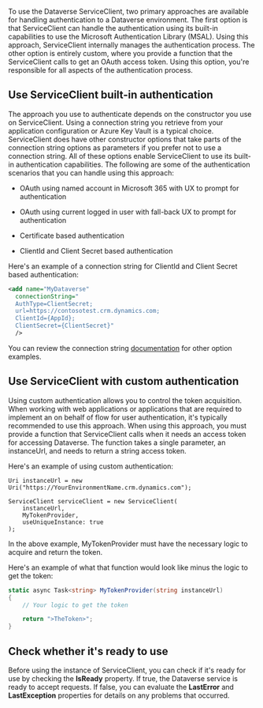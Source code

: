To use the Dataverse ServiceClient, two primary approaches are available for handling authentication to a Dataverse environment. The first option is that ServiceClient can handle the authentication using its built-in capabilities to use the Microsoft Authentication Library (MSAL). Using this approach, ServiceClient internally manages the authentication process. The other option is entirely custom, where you provide a function that the ServiceClient calls to get an OAuth access token. Using this option, you're responsible for all aspects of the authentication process.

## Use ServiceClient built-in authentication

The approach you use to authenticate depends on the constructor you use on ServiceClient. Using a connection string you retrieve from your application configuration or Azure Key Vault is a typical choice. ServiceClient does have other constructor options that take parts of the connection string options as parameters if you prefer not to use a connection string. All of these options enable ServiceClient to use its built-in authentication capabilities. The following are some of the authentication scenarios that you can handle using this approach:

- OAuth using named account in Microsoft 365 with UX to prompt for authentication

- OAuth using current logged in user with fall-back UX to prompt for authentication

- Certificate based authentication

- ClientId and Client Secret based authentication

Here's an example of a connection string for ClientId and Client Secret based authentication:

```xml
<add name="MyDataverse"
  connectionString="
  AuthType=ClientSecret;
  url=https://contosotest.crm.dynamics.com;
  ClientId={AppId};
  ClientSecret={ClientSecret}"
  />
```

You can review the connection string [documentation](/power-apps/developer/data-platform/xrm-tooling/use-connection-strings-xrm-tooling-connect#connection-string-examples?azure-portal=true) for other option examples.

## Use ServiceClient with custom authentication

Using custom authentication allows you to control the token acquisition. When working with web applications or applications that are required to implement an on behalf of flow for user authentication, it's typically recommended to use this approach. When using this approach, you must provide a function that ServiceClient calls when it needs an access token for accessing Dataverse. The function takes a single parameter, an instanceUrl, and needs to return a string access token.

Here's an example of using custom authentication:

```
Uri instanceUrl = new Uri("https://YourEnvironmentName.crm.dynamics.com");

ServiceClient serviceClient = new ServiceClient(
    instanceUrl,
    MyTokenProvider,
    useUniqueInstance: true
);
```

In the above example, MyTokenProvider must have the necessary logic to acquire and return the token.

Here's an example of what that function would look like minus the logic to get the token:

```csharp
static async Task<string> MyTokenProvider(string instanceUrl)
{
    // Your logic to get the token

    return ">TheToken>";
}
```

## Check whether it's ready to use

Before using the instance of ServiceClient, you can check if it's ready for use by checking the **IsReady** property. If true, the Dataverse service is ready to accept requests. If false, you can evaluate the **LastError** and **LastException** properties for details on any problems that occurred.
